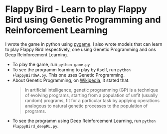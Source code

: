 # Flappy Bird - Learn to play Flappy Bird using Genetic Programming and Reinforcement Learning
 I wrote the game in python using [pygame](http://www.pygame.org). I also wrote models that can learn to play Flappy Bird respectively, one using Genetic Programming and ons Deep Reinforcement Learning.
- To play the game, run `python game.py`
- To see the programm learning to play by itself, run `python FlappyBirdGA.py`. This one uses Genetic Programming.
- About Genetic Programming, on [Wikipedia](https://en.wikipedia.org/wiki/Genetic_programming), it stated that:
  >In artificial intelligence, genetic programming (GP) is a technique of evolving programs, starting from a population of unfit (usually random) programs, fit for a particular task by applying operations analogous to natural genetic processes to the population of programs.
- To see the programm using Deep Reinforcement Learning, run `python FlappyBird_deepRL.py`. 

